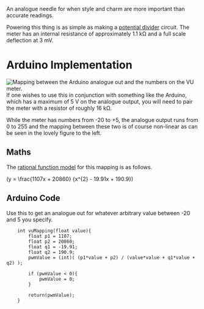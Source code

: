 An analogue needle for when style and charm are more important than accurate readings.

Powering this thing is as simple as making a [potential divider](http://en.wikipedia.org/wiki/Potential_divider) circuit. The meter has an internal resistance of approximately 1.1 kΩ and a full scale deflection at 3 mV.

Arduino Implementation
======================

![Mapping between the Arduino analogue out and the numbers on the VU meter.](Vumeter_rationalfit.png "fig:Mapping between the Arduino analogue out and the numbers on the VU meter.")If one wishes to use this in conjunction with something like the Arduino, which has a maximum of 5 V on the analogue output, you will need to pair the meter with a resistor of roughly 16 kΩ.

While the meter has numbers from -20 to +5, the analogue output runs from 0 to 255 and the mapping between these two is of course non-linear as can be seen in the lovely figure to the left.

Maths
-----

The [rational function model](http://en.wikipedia.org/wiki/Polynomial_and_rational_function_modeling#Rational_function_models) for this mapping is as follows.

\(y = \frac{1107x + 20860} {x^{2} - 19.91x + 190.9}\)

Arduino Code
------------

Use this to get an analogue out for whatever arbitrary value between -20 and 5 you specify.

``` {.C}
    int vuMapping(float value){
        float p1 = 1107;
        float p2 = 20860;
        float q1 = -19.91;
        float q2 = 190.9;
        pwmValue = (int)( (p1*value + p2) / (value*value + q1*value + q2) );
    
        if (pwmValue < 0){
            pwmValue = 0;
        }
    
        return(pwmValue);
    }
```
